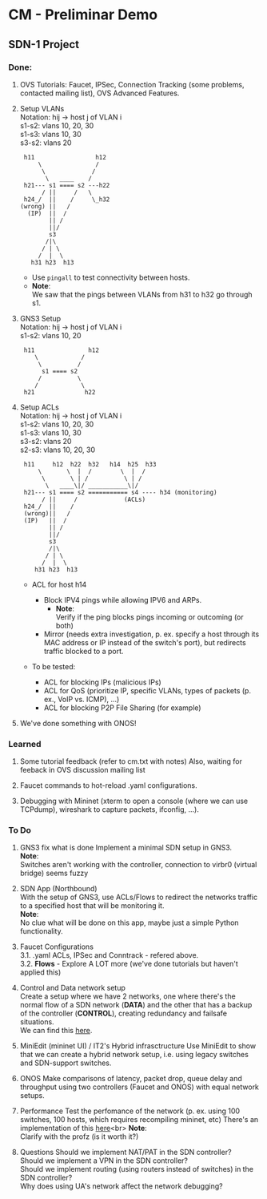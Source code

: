 # CM - Preliminar Demo

## SDN-1 Project

### Done:

1. OVS Tutorials: Faucet, IPSec, Connection Tracking (some problems, contacted mailing list), OVS Advanced Features.

2. Setup VLANs <br>
    Notation: hij -> host j of VLAN i <br>
    s1-s2: vlans 10, 20, 30 <br>
    s1-s3: vlans 10, 30 <br>
    s3-s2: vlans 20 <br>
    
        h11                 h12 
            \               / 
             \             /  
              \   ____    /
        h21--- s1 ==== s2 ---h22
             / ||     /   \ 
        h24_/  ||    /     \_h32
       (wrong) ||   /
         (IP)  ||  /
               || /
               ||/ 
               s3
              /|\ 
             / | \ 
            /  |  \ 
          h31 h23  h13

    - Use ```pingall``` to test connectivity between hosts. <br>
    - **Note**: <br>
    We saw that the pings between VLANs from h31 to h32 go through s1.

3. GNS3 Setup <br>
    Notation: hij -> host j of VLAN i <br>
    s1-s2: vlans 10, 20 <br>
    
        h11               h12 
           \            /  
            \          /
             s1 ==== s2
            /          \ 
           /            \
        h21              h22
    
4. Setup ACLs <br>
    Notation: hij -> host j of VLAN i <br>
    s1-s2: vlans 10, 20, 30 <br>
    s1-s3: vlans 10, 30 <br>
    s3-s2: vlans 20 <br>
    s2-s3: vlans 10, 20, 30 <br>

        h11     h12  h22  h32   h14  h25  h33
            \       \  |  /        \  |  /
             \       \ | /          \ | /
              \   ____\|/ ___________\|/ 
        h21--- s1 ==== s2 =========== s4 ---- h34 (monitoring)
             / ||     /             (ACLs)
        h24_/  ||    /     
        (wrong)||   /
        (IP)   ||  /
               || /
               ||/ 
               s3
               /|\ 
              / | \ 
             /  |  \ 
           h31 h23  h13
    
    - ACL for host h14 
        - Block IPV4 pings while allowing IPV6 and ARPs.
            - **Note**: <br> Verify if the ping blocks pings incoming or outcoming (or both)
        - Mirror (needs extra investigation, p. ex. specify a host through its MAC address or IP instead of the switch's port), but redirects traffic blocked to a port.

    - To be tested:
        - ACL for blocking IPs (malicious IPs)
        - ACL for QoS (prioritize IP, specific VLANs, types of packets (p. ex., VoIP vs. ICMP), ...)
        - ACL for blocking P2P File Sharing (for example)

5. We've done something with ONOS!

### Learned

1. Some tutorial feedback (refer to cm.txt with notes)
    Also, waiting for feeback in OVS discussion mailing list

2. Faucet commands to hot-reload .yaml configurations.

3. Debugging with Mininet (xterm to open a console (where we can use TCPdump), wireshark to capture packets, ifconfig, ...).


### To Do

1. GNS3 fix what is done
    Implement a minimal SDN setup in GNS3.<br>
    **Note**: <br> Switches aren't working with the controller, connection to virbr0 (virtual bridge) seems fuzzy
    
2. SDN App (Northbound) <br>
    With the setup of GNS3, use ACLs/Flows to redirect the networks traffic to a specified host that will be monitoring it. <br>
    **Note**: <br>
    No clue what will be done on this app, maybe just a simple Python functionality.

3. Faucet Configurations <br>
    3.1. .yaml ACLs, IPSec and Conntrack - refered above.<br>
    3.2. **Flows** - Explore A LOT more (we've done tutorials but haven't applied this)<br>
    
4. Control and Data network setup <br>
    Create a setup where we have 2 networks, one where there's the normal flow of a SDN network (**DATA**) and the other that has a backup of the controller (**CONTROL**), creating redundancy and failsafe situations. <br>
    We can find this [here](href="https://github.com/mininet/mininet/blob/master/examples/controlnet.py").

5. MiniEdit (mininet UI) / IT2's Hybrid infrasctructure
    Use MiniEdit to show that we can create a hybrid network setup, i.e. using legacy switches and SDN-support switches.

6. ONOS
    Make comparisons of latency, packet drop, queue delay and throughput using two controllers (Faucet and ONOS) with equal network setups.

7. Performance
    Test the perfomance of the network (p. ex. using 100 switches, 100 hosts, which requires recompiling mininet, etc) 
    There's an implementation of this [here](href="https://github.com/mininet/mininet/blob/master/examples/linearbandwidth.py")<br>
    **Note**: <br> Clarify with the profz (is it worth it?)

8. Questions
    Should we implement NAT/PAT in the SDN controller? <br>
    Should we implement a VPN in the SDN controller? <br>
    Should we implement routing (using routers instead of switches) in the SDN controller? <br>
    Why does using UA's network affect the network debugging? <br> 
